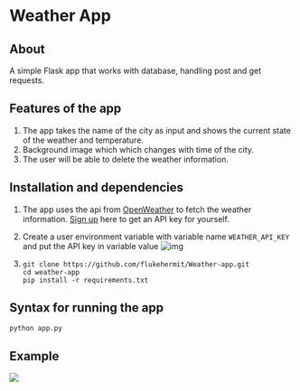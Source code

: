 # Weather App

## About
A simple Flask app that works with database, handling post and get requests. 

## Features of the app
1. The app takes the name of the city as input and shows the current state of the weather and temperature.
2. Background image which which changes with time of the city.
3. The user will be able to delete the weather information.

## Installation and dependencies
1. The app uses the api from [OpenWeather](https://openweathermap.org/) to fetch the weather information. [Sign up](https://home.openweathermap.org/users/sign_up) here to get an API key for yourself.

2. Create a user environment variable with variable name `WEATHER_API_KEY` and put the API key in variable value ![img](https://i.imgur.com/YA7wfyu.png)

3. ```
   git clone https://github.com/flukehermit/Weather-app.git
   cd weather-app
   pip install -r requirements.txt
   ```
## Syntax for running the app
```
python app.py
```
## Example
<img src="https://i.imgur.com/DSVGSX1.gif"/>
